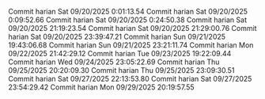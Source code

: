 Commit harian Sat 09/20/2025  0:01:13.54 
Commit harian Sat 09/20/2025  0:09:52.66 
Commit harian Sat 09/20/2025  0:24:50.38 
Commit harian Sat 09/20/2025 21:19:23.54 
Commit harian Sat 09/20/2025 21:29:00.76 
Commit harian Sat 09/20/2025 23:39:47.21 
Commit harian Sun 09/21/2025 19:43:06.68 
Commit harian Sun 09/21/2025 23:21:11.74 
Commit harian Mon 09/22/2025 21:42:29.12 
Commit harian Tue 09/23/2025 19:22:09.44 
Commit harian Wed 09/24/2025 23:05:22.69 
Commit harian Thu 09/25/2025 20:20:09.30 
Commit harian Thu 09/25/2025 23:09:30.51 
Commit harian Sat 09/27/2025 22:13:53.80 
Commit harian Sat 09/27/2025 23:54:29.42 
Commit harian Mon 09/29/2025 20:19:57.55 
